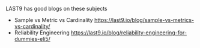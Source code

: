 
LAST9 has good blogs on these subjects

- Sample vs Metric vs Cardinality
https://last9.io/blog/sample-vs-metrics-vs-cardinality/
- Reliability Engineering https://last9.io/blog/reliability-engineering-for-dummies-eli5/